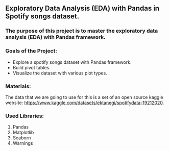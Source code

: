 ## Exploratory Data Analysis (EDA) with Pandas in Spotify songs dataset.
### The purpose of this project is to master the exploratory data analysis (EDA) with Pandas framework.

### Goals of the Project:
- Explore a spotify songs dataset with Pandas framework.
- Build pivot tables.
- Visualize the dataset with various plot types.

### Materials:
The data that we are going to use for this is a set of an open source kaggle website: https://www.kaggle.com/datasets/ektanegi/spotifydata-19212020.

### Used Libraries:
1. Pandas
2. Matplotlib
3. Seaborn
4. Warnings
